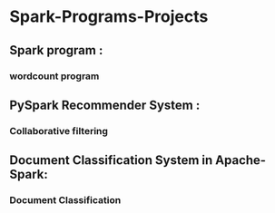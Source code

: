 # Spark-Programs-Projects

## Spark program :
### wordcount program

## PySpark Recommender System :
### Collaborative filtering 

## Document Classification System in Apache-Spark:
### Document Classification  

